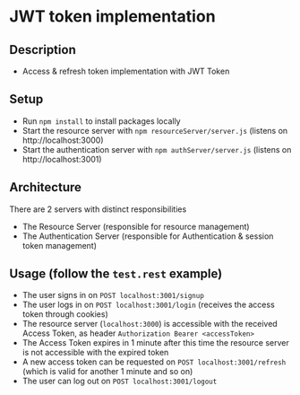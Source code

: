 # JWT token implementation

## Description
- Access & refresh token implementation with JWT Token

## Setup
- Run `npm install` to install packages locally
- Start the resource server with `npm resourceServer/server.js` (listens on http://localhost:3000)
- Start the authentication server with `npm authServer/server.js` (listens on http://localhost:3001)

## Architecture
There are 2 servers with distinct responsibilities 
- The Resource Server (responsible for resource management)
- The Authentication Server (responsible for Authentication & session token management)

## Usage (follow the `test.rest` example)
- The user signs in on `POST localhost:3001/signup`
- The user logs in on `POST localhost:3001/login` (receives the access token through cookies)
- The resource server (`localhost:3000`) is accessible with the received Access Token, as header `Authorization Bearer <accessToken>`
- The Access Token expires in 1 minute after this time the resource server is not accessible with the expired token
- A new access token can be requested on `POST localhost:3001/refresh` (which is valid for another 1 minute and so on)
- The user can log out on `POST localhost:3001/logout`